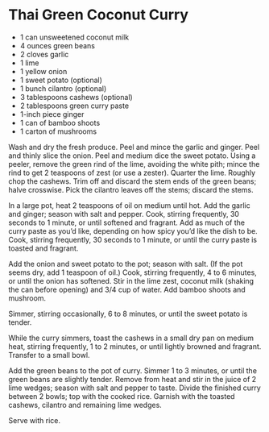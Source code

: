 # Thai Green Coconut Curry

* 1 can unsweetened coconut milk
* 4 ounces green beans
* 2 cloves garlic
* 1 lime
* 1 yellow onion
* 1 sweet potato (optional)
* 1 bunch cilantro (optional)
* 3 tablespoons cashews (optional)
* 2 tablespoons green curry paste
* 1-inch piece ginger
* 1 can of bamboo shoots
* 1 carton of mushrooms

Wash and dry the fresh produce. Peel and mince the garlic and
ginger. Peel and thinly slice the onion. Peel and medium dice the
sweet potato. Using a peeler, remove the green rind of the lime,
avoiding the white pith; mince the rind to get 2 teaspoons of zest (or
use a zester). Quarter the lime. Roughly chop the cashews. Trim off
and discard the stem ends of the green beans; halve crosswise. Pick
the cilantro leaves off the stems; discard the stems.

In a large pot, heat 2 teaspoons of oil on medium until hot. Add the
garlic and ginger; season with salt and pepper. Cook, stirring
frequently, 30 seconds to 1 minute, or until softened and
fragrant. Add as much of the curry paste as you’d like, depending on
how spicy you’d like the dish to be. Cook, stirring frequently, 30
seconds to 1 minute, or until the curry paste is toasted and fragrant.

Add the onion and sweet potato to the pot; season with salt. (If the
pot seems dry, add 1 teaspoon of oil.) Cook, stirring frequently, 4 to
6 minutes, or until the onion has softened. Stir in the lime zest,
coconut milk (shaking the can before opening) and 3/4 cup of water.
Add bamboo shoots and mushroom.

Simmer, stirring occasionally, 6 to 8 minutes, or until the sweet
potato is tender.

While the curry simmers, toast the cashews in a small dry pan on
medium heat, stirring frequently, 1 to 2 minutes, or until lightly
browned and fragrant. Transfer to a small bowl.

Add the green beans to the pot of curry. Simmer 1 to 3 minutes, or
until the green beans are slightly tender. Remove from heat and stir
in the juice of 2 lime wedges; season with salt and pepper to
taste. Divide the finished curry between 2 bowls; top with the cooked
rice. Garnish with the toasted cashews, cilantro and remaining lime
wedges.

Serve with rice.
